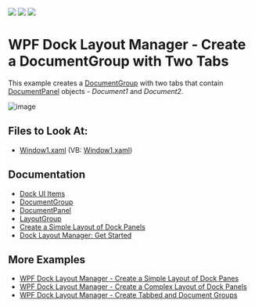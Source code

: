 <!-- default badges list -->
![](https://img.shields.io/endpoint?url=https://codecentral.devexpress.com/api/v1/VersionRange/128643149/21.1.5%2B)
[![](https://img.shields.io/badge/Open_in_DevExpress_Support_Center-FF7200?style=flat-square&logo=DevExpress&logoColor=white)](https://supportcenter.devexpress.com/ticket/details/E1670)
[![](https://img.shields.io/badge/📖_How_to_use_DevExpress_Examples-e9f6fc?style=flat-square)](https://docs.devexpress.com/GeneralInformation/403183)
<!-- default badges end -->

# WPF Dock Layout Manager - Сreate a DocumentGroup with Two Tabs

This example creates a [DocumentGroup](https://docs.devexpress.com/WPF/DevExpress.Xpf.Docking.DocumentGroup) with two tabs that contain [DocumentPanel](https://docs.devexpress.com/WPF/DevExpress.Xpf.Docking.DocumentPanel) objects - _Document1_ and _Document2_.

![image](https://user-images.githubusercontent.com/12169834/173877365-30206938-5a8d-41f4-97d1-0a820623905a.png)

<!-- default file list -->
## Files to Look At:

* [Window1.xaml](./CS/CreateDocumentGroup/Window1.xaml) (VB: [Window1.xaml](./VB/CreateDocumentGroup/Window1.xaml))
<!-- default file list end -->

## Documentation

- [Dock UI Items](https://docs.devexpress.com/WPF/7209/controls-and-libraries/layout-management/dock-windows/dock-items)
- [DocumentGroup](https://docs.devexpress.com/WPF/DevExpress.Xpf.Docking.DocumentGroup)
- [DocumentPanel](https://docs.devexpress.com/WPF/DevExpress.Xpf.Docking.DocumentPanel)
- [LayoutGroup](https://docs.devexpress.com/WPF/DevExpress.Xpf.Docking.LayoutGroup)
- [Create a Simple Layout of Dock Panels](https://docs.devexpress.com/WPF/6654/controls-and-libraries/layout-management/dock-windows/getting-started/how-to-create-a-simple-layout-of-dock-panes)
- [Dock Layout Manager: Get Started](https://docs.devexpress.com/WPF/6820/controls-and-libraries/layout-management/dock-windows/getting-started/dock-layout-manager)

## More Examples

- [WPF Dock Layout Manager - Create a Simple Layout of Dock Panes](https://github.com/DevExpress-Examples/how-to-create-a-simple-layout-of-dock-panes-e1600)
- [WPF Dock Layout Manager - Create a Complex Layout of Dock Panels](https://github.com/DevExpress-Examples/how-to-create-a-complex-layout-of-dock-panels-e1663)
- [WPF Dock Layout Manager - Create Tabbed and Document Groups](https://github.com/DevExpress-Examples/how-to-create-a-tabbedgroup-and-documentgroup-groups-e1656)


